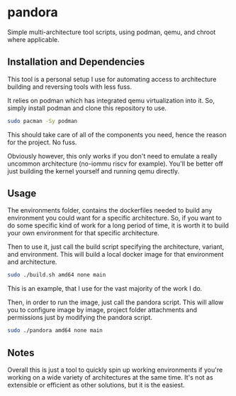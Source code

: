 # pandora
Simple multi-architecture tool scripts, using podman, qemu, and chroot where applicable.

## Installation and Dependencies
This tool is a personal setup I use for automating access to architecture building and reversing tools with less fuss.

It relies on podman which has integrated qemu virtualization into it. So, simply install podman and clone this repository to use.

```zsh
sudo pacman -Sy podman
```

This should take care of all of the components you need, hence the reason for the project. No fuss.

Obviously however, this only works if you don't need to emulate a really uncommon architecture (no-iommu riscv for example). You'll be better off just building the kernel yourself and running qemu directly.

## Usage

The environments folder, contains the dockerfiles needed to build any environment you could want for a specific architecture. So, if you want to do some specific kind of work for a long period of time, it is worth it to build your own environment for that specific architecture.

Then to use it, just call the build script specifying the architecture, variant, and environment. This will build a local docker image for that environment and architecture.

```zsh
sudo ./build.sh amd64 none main
```

This is an example, that I use for the vast majority of the work I do.

Then, in order to run the image, just call the pandora script. This will allow you to configure image by image, project folder attachments and permissions just by modifying the pandora script.

```zsh
sudo ./pandora amd64 none main
```


## Notes
Overall this is just a tool to quickly spin up working environments if you're working on a wide variety of architectures at the same time. It's not as extensible or efficient as other solutions, but it is the easiest.

